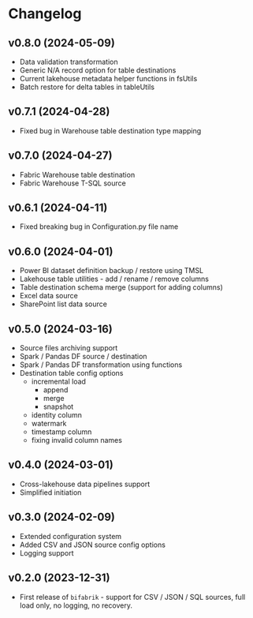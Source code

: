 # Changelog

## v0.8.0 (2024-05-09)
 - Data validation transformation
 - Generic N/A record option for table destinations
 - Current lakehouse metadata helper functions in fsUtils
 - Batch restore for delta tables in tableUtils

## v0.7.1 (2024-04-28)
 - Fixed bug in Warehouse table destination type mapping

## v0.7.0 (2024-04-27)
 - Fabric Warehouse table destination
 - Fabric Warehouse T-SQL source

## v0.6.1 (2024-04-11)
 - Fixed breaking bug in Configuration.py file name

## v0.6.0 (2024-04-01)

- Power BI dataset definition backup / restore using TMSL
- Lakehouse table utilities - add / rename / remove columns
- Table destination schema merge (support for adding columns)
- Excel data source
- SharePoint list data source

## v0.5.0 (2024-03-16)

- Source files archiving support
- Spark / Pandas DF source / destination
- Spark / Pandas DF transformation using functions
- Destination table config options
    - incremental load
        - append
        - merge
        - snapshot
    - identity column
    - watermark
    - timestamp column
    - fixing invalid column names

## v0.4.0 (2024-03-01)

- Cross-lakehouse data pipelines support
- Simplified initiation

## v0.3.0 (2024-02-09)

- Extended configuration system
- Added CSV and JSON source config options
- Logging support

## v0.2.0 (2023-12-31)

- First release of `bifabrik` - support for CSV / JSON / SQL sources, full load only, no logging, no recovery.
